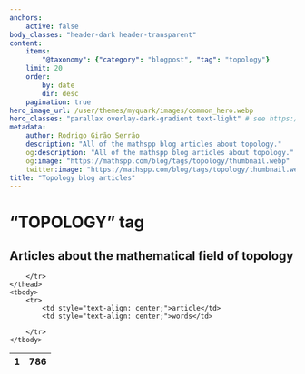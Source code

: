 ```yaml
---
anchors:
    active: false
body_classes: "header-dark header-transparent"
content:
    items:
        "@taxonomy": {"category": "blogpost", "tag": "topology"}
    limit: 20
    order:
        by: date
        dir: desc
    pagination: true
hero_image_url: /user/themes/myquark/images/common_hero.webp
hero_classes: "parallax overlay-dark-gradient text-light" # see https://demo.getgrav.org/blog-skeleton/blog/hero-classes
metadata:
    author: Rodrigo Girão Serrão
    description: "All of the mathspp blog articles about topology."
    og:description: "All of the mathspp blog articles about topology."
    og:image: "https://mathspp.com/blog/tags/topology/thumbnail.webp"
    twitter:image: "https://mathspp.com/blog/tags/topology/thumbnail.webp"
title: "Topology blog articles"
---
```


# “TOPOLOGY” tag


## Articles about the mathematical field of topology



<table class="stats-table">
    <thead>
        <tr>
            <th style="text-align: center;">1</th>
            <th style="text-align: center;">786</th>
            
        </tr>
    </thead>
    <tbody>
        <tr>
            <td style="text-align: center;">article</td>
            <td style="text-align: center;">words</td>
            
        </tr>
    </tbody>
</table>